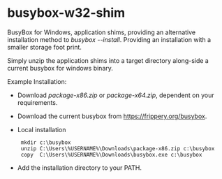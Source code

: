 # busybox-w32-shim

BusyBox for Windows, application shims, providing an alternative installation method to _busybox --install_.
Providing an installation with a smaller storage foot print.

Simply unzip the application shims into a target directory along-side a current busybox for windows binary.

Example Installation:

 * Download _package-x86.zip_ or _package-x64.zip_, dependent on your requirements.

 * Download the current busybox from https://frippery.org/busybox.

 * Local installation
    
        mkdir c:\busybox
        unzip C:\Users\%USERNAME%\Downloads\package-x86.zip c:\busybox
        copy  C:\Users\%USERNAME%\Downloads\busybox.exe c:\busybox

 * Add the installation directory to your PATH.   
